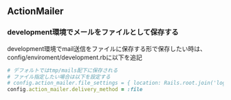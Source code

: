 ## ActionMailer
### development環境でメールをファイルとして保存する
development環境でmail送信をファイルに保存する形で保存したい時は、config/enviroment/development.rbに以下を追記
```rb
# デフォルトではtmp/mails配下に保存される
# ファイル指定したい場合は以下を設定する
# config.action_mailer.file_settings = { location: Rails.root.join('log/mails')}
config.action_mailer.delivery_method = :file
```
